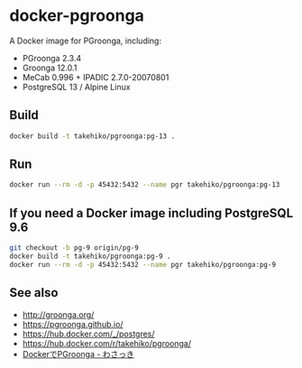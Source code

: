 # docker-pgroonga

A Docker image for PGroonga, including:

- PGroonga 2.3.4
- Groonga 12.0.1
- MeCab 0.996 + IPADIC 2.7.0-20070801
- PostgreSQL 13 / Alpine Linux

## Build

```sh
docker build -t takehiko/pgroonga:pg-13 .
```

## Run

```sh
docker run --rm -d -p 45432:5432 --name pgr takehiko/pgroonga:pg-13
```

## If you need a Docker image including PostgreSQL 9.6

```sh
git checkout -b pg-9 origin/pg-9
docker build -t takehiko/pgroonga:pg-9 .
docker run --rm -d -p 45432:5432 --name pgr takehiko/pgroonga:pg-9
```

## See also

- http://groonga.org/
- https://pgroonga.github.io/
- https://hub.docker.com/_/postgres/
- https://hub.docker.com/r/takehiko/pgroonga/
- [DockerでPGroonga - わさっき](https://takehikom.hateblo.jp/entry/20180130/1517314577)
